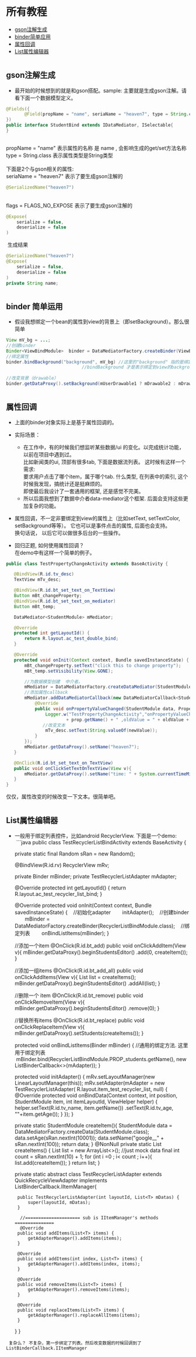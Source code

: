 
# 所有教程
 * [gson注解生成](#1)
 * [binder简单应用](#2)
 * [属性回调](#3)
 * [List属性编辑器](#4)
 
# <h2 id="1">gson注解生成</h2>
 * 最开始的时候想到的就是和gson搭配。sample:
 主要就是生成gson注解。请看下面一个数据模型定义。
 ```java
 @Fields({
        @Field(propName = "name", seriaName = "heaven7", type = String.class, flags = FLAGS_NO_EXPOSE),       
})
public interface StudentBind extends IDataMediator, ISelectable{
}
    
 ```
 propName = "name"  表示属性的名称 是 name , 会影响生成的get/set方法名称
 <br>type = String.class   表示属性类型是String类型  
  <br> 下面是2个与gson相关的属性:
  <br>seriaName = "heaven7"  表示了要生成gson注解的 
  ```java
  @SerializedName("heaven7")
  ```
  <br>flags = FLAGS_NO_EXPOSE 表示了要生成gson注解的
  ```java
  @Expose(
      serialize = false,
      deserialize = false
  )
  ```
  生成结果
  ```java
  @SerializedName("heaven7")
  @Expose(
      serialize = false,
      deserialize = false
  )
  private String name;
  ```
  
# <h2 id="2">binder 简单运用</h2>

 * 假设我想绑定一个bean的属性到view的背景上（即setBackground）。那么很简单
 ```java
 View mV_bg = ...;
 //创建binder
 Binder<ViewBindModule>  binder = DataMediatorFactory.createBinder(ViewBindModule.class);
 //绑定属性
 binder.bindBackground("background", mV_bg) //这里的"background" 指的是绑定到数据实体对象上的属性。不是view的属性
                              //bindBackground 才是表示绑定到view的background上. 而且是drawable类型
                              
 //改变背景（drawable）
 binder.getDataProxy().setBackground(mUserDrawable1 ? mDrawable2 : mDrawable1);                              
 
 ```

# <h2 id="3">属性回调</h2>
 * 上面的binder对象实际上是基于属性回调的。

 * 实际场景： 
   * 在工作中，有的时候我们想监听某些数据/ui 的变化。以完成统计功能， 以前在项目中遇到过。<br>
   比如新闻类的ui, 顶部有很多tab, 下面是数据流列表。 这时候有这样一个需求: <br>
   要求用户点击了哪个item，属于哪个tab. 什么类型, 在列表中的索引, 这个时候我发现，搞统计还是挺麻烦的。<br>
   即使最后我设计了一套通用的框架, 还是感觉不完美。 
   * 所以后面我想到了数据中介者data-mediator这个框架. 后面会支持这些更加复杂的功能。
 * 属性回调，不一定非要绑定到view的属性上（比如setText, setTextColor, setBackground等等）。 它也可以是事件点击的属性, 后面也会支持。 
  <br>换句话说， 以后它可以做很多后台的一些操作。
  
 * 回归正题, 如何使用属性回调？
 <br>在demo中有这样一个简单的例子。
 ```java
 public class TestPropertyChangeActivity extends BaseActivity {

    @BindView(R.id.tv_desc)
    TextView mTv_desc;

    @BindView(R.id.bt_set_text_on_TextView)
    Button mBt_changeProperty;
    @BindView(R.id.bt_set_text_on_mediator)
    Button mBt_temp;

    DataMediator<StudentModule> mMediator;

    @Override
    protected int getLayoutId() {
        return R.layout.ac_test_double_bind;
    }

    @Override
    protected void onInit(Context context, Bundle savedInstanceState) {
        mBt_changeProperty.setText("click this to change property");
        mBt_temp.setVisibility(View.GONE);

        //为数据模型创建  中介者。
        mMediator = DataMediatorFactory.createDataMediator(StudentModule.class);
        //添加属性callback
        mMediator.addDataMediatorCallback(new DataMediatorCallback<StudentModule>() {
            @Override
            public void onPropertyValueChanged(StudentModule data, Property prop, Object oldValue, Object newValue) {
                Logger.w("TestPropertyChangeActivity","onPropertyValueChanged","prop = "
                        + prop.getName() + " ,oldValue = " + oldValue + " ,newValue = " + newValue);
               //改变文本         
                mTv_desc.setText(String.valueOf(newValue));
            }
        });
        mMediator.getDataProxy().setName("heaven7");
    }

    @OnClick(R.id.bt_set_text_on_TextView)
    public void onClickSetTextOnTextView(View v){
        mMediator.getDataProxy().setName("time: " + System.currentTimeMillis());
    }
}

 ```
 仅仅，属性改变的时候改变一下文本。很简单吧。  
 
# <h2 id="4">List属性编辑器</h2>
 * 一般用于绑定列表控件，比如android RecyclerView. 下面是一个demo:
  ```java
  public class TestRecyclerListBindActivity extends BaseActivity {

    private static final Random sRan = new Random();

    @BindView(R.id.rv)
    RecyclerView mRv;

    private Binder<RecyclerListBindModule> mBinder;
    private TestRecyclerListAdapter<StudentModule> mAdapter;


    @Override
    protected int getLayoutId() {
        return R.layout.ac_test_recycler_list_bind;
    }

    @Override
    protected void onInit(Context context, Bundle savedInstanceState) {
    //初始化adapter
        initAdapter();
    //创建binder
        mBinder = DataMediatorFactory.createBinder(RecyclerListBindModule.class);
    //绑定列表
        onBindListItems(mBinder);
    }

    //添加一个item
    @OnClick(R.id.bt_add)
    public void onClickAddItem(View v){
        mBinder.getDataProxy().beginStudentsEditor()
                .add(0, createItem());
    }

    //添加一组items
    @OnClick(R.id.bt_add_all)
    public void onClickAddItems(View v){
        List<StudentModule> list = createItems();
        mBinder.getDataProxy().beginStudentsEditor()
                .addAll(list);
    }

    //删除一个 item
    @OnClick(R.id.bt_remove)
    public void onClickRemoveItem(View v){
        mBinder.getDataProxy().beginStudentsEditor()
                .remove(0);
    }

    //替换所有items
    @OnClick(R.id.bt_replace)
    public void onClickReplaceItem(View v){
        mBinder.getDataProxy().setStudents(createItems());
    }

    protected void onBindListItems(Binder<RecyclerListBindModule> mBinder) {
        //通用的绑定方法. 这里用于绑定列表
        mBinder.bind(RecyclerListBindModule.PROP_students.getName(),
                new ListBinderCallback<>(mAdapter));
    }

    protected void initAdapter() {
        mRv.setLayoutManager(new LinearLayoutManager(this));
        mRv.setAdapter(mAdapter = new TestRecyclerListAdapter<StudentModule>(
                R.layout.item_test_recycler_list, null) {
            @Override
            protected void onBindData(Context context, int position,
                                      StudentModule item, int itemLayoutId, ViewHelper helper) {
                helper.setText(R.id.tv_name, item.getName())
                        .setText(R.id.tv_age, ""+item.getAge());
            }
        });
    }

    private static StudentModule createItem(){
        StudentModule data = DataMediatorFactory.createData(StudentModule.class);
        data.setAge(sRan.nextInt(10001));
        data.setName("google__" + sRan.nextInt(100));
        return data;
    }
    @NonNull
    private static List<StudentModule> createItems() {
        List<StudentModule> list = new ArrayList<>();
        //just mock data
        final int count = sRan.nextInt(10) + 1;
        for (int i =0 ; i< count ; i++){
            list.add(createItem());
        }
        return list;
    }

    private static abstract class TestRecyclerListAdapter<T extends ISelectable>
             extends QuickRecycleViewAdapter<T> implements
             ListBinderCallback.IItemManager<T>{

        public TestRecyclerListAdapter(int layoutId, List<T> mDatas) {
            super(layoutId, mDatas);
        }

         //===================== sub is IItemManager's methods ===============
         @Override
        public void addItems(List<T> items) {
            getAdapterManager().addItems(items);
        }

        @Override
        public void addItems(int index, List<T> items) {
            getAdapterManager().addItems(index, items);
        }

        @Override
        public void removeItems(List<T> items) {
            getAdapterManager().removeItems(items);
        }

        @Override
        public void replaceItems(List<T> items) {
            getAdapterManager().replaceAllItems(items);
        }
    }
}

  ```
  复杂么？ 不复杂，第一步绑定了列表。然后改变数据的时候回调到了ListBinderCallback.IItemManager
  
 
 
 
 
 
 
 
 
 
